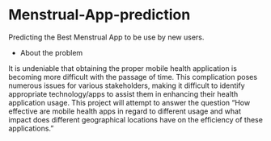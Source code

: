 # Menstrual-App-prediction
Predicting the Best Menstrual App to be use by new users.

- About the problem

It is undeniable that obtaining the proper mobile health application is becoming more difficult with the passage of time. This complication poses numerous issues for various stakeholders, making it difficult to identify appropriate technology/apps to assist them in enhancing their health application usage. This project will attempt to answer the question “How effective are mobile health apps in regard to different usage and what impact does different geographical locations have on the efficiency of these applications.”
